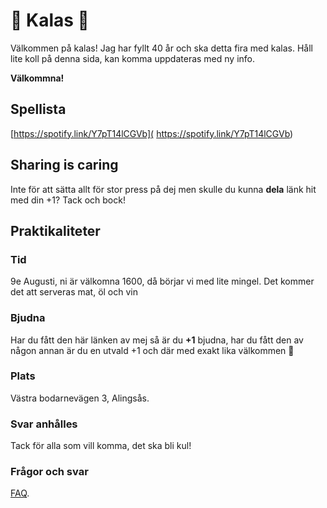# 🎉 Kalas 🎉
Välkommen på kalas! Jag har fyllt 40 år och ska detta fira med kalas.
Håll lite koll på denna sida, kan komma uppdateras med ny info.

**Välkommna!**

## Spellista ##

[https://spotify.link/Y7pT14lCGVb](
https://spotify.link/Y7pT14lCGVb)

## Sharing is caring
Inte för att sätta allt för stor press på dej men skulle du kunna **dela** länk hit med din +1? Tack och bock!

## Praktikaliteter

### Tid

9e Augusti, ni är välkomna 1600, då börjar vi med lite mingel. Det kommer det att serveras mat, öl och vin

### Bjudna

Har du fått den här länken av mej så är du **+1** bjudna, har du fått den av någon annan är du en utvald +1 och där med exakt lika välkommen 🥳

### Plats

Västra bodarnevägen 3, Alingsås.

### Svar anhålles

Tack för alla som vill komma, det ska bli kul!

### Frågor och svar

[FAQ](./faq.html).
